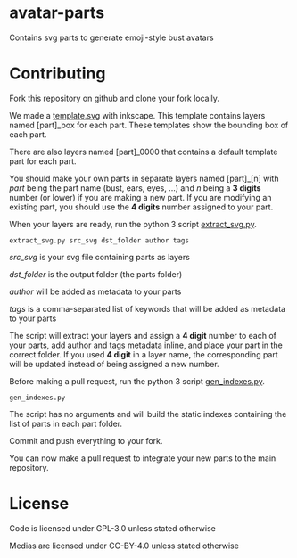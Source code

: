# avatar-parts
Contains svg parts to generate emoji-style bust avatars

# Contributing

Fork this repository on github and clone your fork locally.

We made a [template.svg](template.svg) with inkscape. This template contains layers named [part]_box for each part. These templates show the bounding box of each part.

There are also layers named [part]_0000 that contains a default template part for each part.

You should make your own parts in separate layers named [part]_[n] with *part* being the part name (bust, ears, eyes, ...) and *n* being a **3 digits** number (or lower) if you are making a new part. If you are modifying an existing part, you should use the **4 digits** number assigned to your part.

When your layers are ready, run the python 3 script [extract_svg.py](extract_svg.py).

`extract_svg.py src_svg dst_folder author tags`

*src_svg* is your svg file containing parts as layers

*dst_folder* is the output folder (the parts folder)

*author* will be added as metadata to your parts

*tags* is a comma-separated list of keywords that will be added as metadata to your parts

The script will extract your layers and assign a **4 digit** number to each of your parts, add author and tags metadata inline, and place your part in the correct folder. If you used **4 digit** in a layer name, the corresponding part will be updated instead of being assigned a new number.

Before making a pull request, run the python 3 script [gen_indexes.py](gen_indexes.py).

`gen_indexes.py`

The script has no arguments and will build the static indexes containing the list of parts in each part folder.

Commit and push everything to your fork.

You can now make a pull request to integrate your new parts to the main repository.

# License
Code is licensed under GPL-3.0 unless stated otherwise

Medias are licensed under CC-BY-4.0 unless stated otherwise